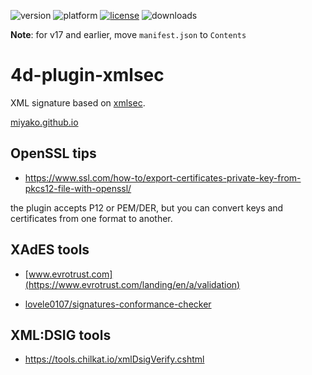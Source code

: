 ![version](https://img.shields.io/badge/version-17%2B-3E8B93)
![platform](https://img.shields.io/static/v1?label=platform&message=mac-intel%20|%20mac-arm%20|%20win-64&color=blue)
[![license](https://img.shields.io/github/license/miyako/4d-plugin-xmlsec)](LICENSE)
![downloads](https://img.shields.io/github/downloads/miyako/4d-plugin-xmlsec/total)

**Note**: for v17 and earlier, move `manifest.json` to `Contents`

# 4d-plugin-xmlsec
XML signature based on [xmlsec](https://www.aleksey.com/xmlsec/).

[miyako.github.io](https://miyako.github.io/2021/05/31/4d-plugin-xmlsec.html)

## OpenSSL tips

* https://www.ssl.com/how-to/export-certificates-private-key-from-pkcs12-file-with-openssl/

the plugin accepts P12 or PEM/DER, but you can convert keys and certificates from one format to another.

 ## XAdES tools
 
 * [www.evrotrust.com](https://www.evrotrust.com/landing/en/a/validation)

* [lovele0107/signatures-conformance-checker](https://github.com/lovele0107/signatures-conformance-checker)

## XML:DSIG tools

* https://tools.chilkat.io/xmlDsigVerify.cshtml
